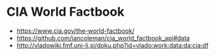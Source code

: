 # CIA World Factbook

* https://www.cia.gov/the-world-factbook/
* https://github.com/iancoleman/cia_world_factbook_api#data
* http://vladowiki.fmf.uni-lj.si/doku.php?id=vlado:work:data:da:cia:df
